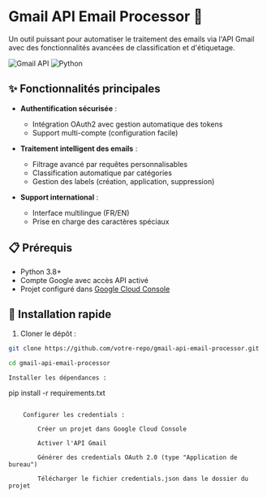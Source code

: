 # Gmail API Email Processor 📧

Un outil puissant pour automatiser le traitement des emails via l'API Gmail avec des fonctionnalités avancées de classification et d'étiquetage.

![Gmail API](https://img.shields.io/badge/Gmail_API-1.0.0-blue) ![Python](https://img.shields.io/badge/Python-3.8%2B-green)

## ✨ Fonctionnalités principales

- **Authentification sécurisée** : 
  - Intégration OAuth2 avec gestion automatique des tokens
  - Support multi-compte (configuration facile)
  
- **Traitement intelligent des emails** :
  - Filtrage avancé par requêtes personnalisables
  - Classification automatique par catégories
  - Gestion des labels (création, application, suppression)
  
- **Support international** :
  - Interface multilingue (FR/EN)
  - Prise en charge des caractères spéciaux

## 📋 Prérequis

- Python 3.8+
- Compte Google avec accès API activé
- Projet configuré dans [Google Cloud Console](https://console.cloud.google.com/)

## 🚀 Installation rapide

1. Cloner le dépôt :
```bash
git clone https://github.com/votre-repo/gmail-api-email-processor.git

cd gmail-api-email-processor
```
    Installer les dépendances :
pip install -r requirements.txt
```

    Configurer les credentials :

        Créer un projet dans Google Cloud Console

        Activer l'API Gmail

        Générer des credentials OAuth 2.0 (type "Application de bureau")

        Télécharger le fichier credentials.json dans le dossier du projet

